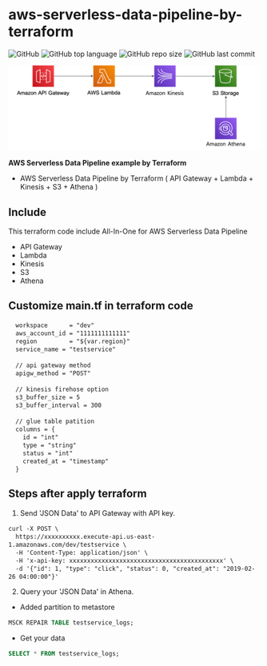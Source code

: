 # aws-serverless-data-pipeline-by-terraform
![GitHub](https://img.shields.io/github/license/gnokoheat/aws-serverless-data-pipeline-by-terraform) ![GitHub top language](https://img.shields.io/github/languages/top/gnokoheat/aws-serverless-data-pipeline-by-terraform) ![GitHub repo size](https://img.shields.io/github/repo-size/gnokoheat/aws-serverless-data-pipeline-by-terraform) ![GitHub last commit](https://img.shields.io/github/last-commit/gnokoheat/aws-serverless-data-pipeline-by-terraform)

![](data-pipeline.png)

**AWS Serverless Data Pipeline example by Terraform**

- AWS Serverless Data Pipeline by Terraform ( API Gateway + Lambda + Kinesis + S3 + Athena )

## Include
This terraform code include All-In-One for AWS Serverless Data Pipeline

- API Gateway
- Lambda
- Kinesis
- S3
- Athena

## Customize main.tf in terraform code
``` HCL
  workspace      = "dev"
  aws_account_id = "1111111111111"
  region         = "${var.region}"
  service_name = "testservice"

  // api gateway method
  apigw_method = "POST"

  // kinesis firehose option
  s3_buffer_size = 5
  s3_buffer_interval = 300

  // glue table patition
  columns = {
    id = "int"
    type = "string"
    status = "int"
    created_at = "timestamp"
  }
```

## Steps after apply terraform

1. Send 'JSON Data' to API Gateway with API key.
```
curl -X POST \
  https://xxxxxxxxxx.execute-api.us-east-1.amazonaws.com/dev/testservice \
  -H 'Content-Type: application/json' \
  -H 'x-api-key: xxxxxxxxxxxxxxxxxxxxxxxxxxxxxxxxxxxxxxxxxxx' \
  -d '{"id": 1, "type": "click", "status": 0, "created_at": "2019-02-26 04:00:00"}'
```

2. Query your 'JSON Data' in Athena.
- Added partition to metastore
``` SQL
MSCK REPAIR TABLE testservice_logs;
```
- Get your data
``` SQL
SELECT * FROM testservice_logs;
```
